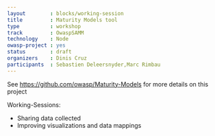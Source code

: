 ```yaml
---
layout        : blocks/working-session
title         : Maturity Models tool
type          : workshop
track         : OwaspSAMM
technology    : Node
owasp-project : yes
status        : draft
organizers    : Dinis Cruz
participants  : Sebastien Deleersnyder,Marc Rimbau
---
```


See https://github.com/owasp/Maturity-Models for more details on this project

Working-Sessions:

 - Sharing data collected
 - Improving visualizations and data mappings
